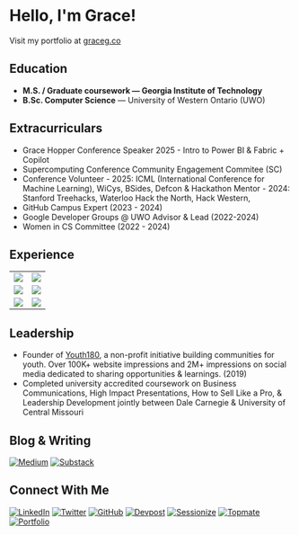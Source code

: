 # Hello, I'm Grace! 
<div align="left">
  <p>Visit my portfolio at <a href="https://graceg.co">graceg.co</a></p>
</div>

## Education
- **M.S. / Graduate coursework — Georgia Institute of Technology** 
- **B.Sc. Computer Science** — University of Western Ontario (UWO)

## Extracurriculars
- Grace Hopper Conference Speaker 2025 - Intro to Power BI & Fabric + Copilot 
- Supercomputing Conference Community Engagement Commitee (SC) 
- Conference Volunteer - 2025: ICML (International Conference for Machine Learning), WiCys, BSides, Defcon & Hackathon Mentor - 2024: Stanford Treehacks, Waterloo Hack the North, Hack Western, 
- GitHub Campus Expert (2023 - 2024)
- Google Developer Groups @ UWO Advisor & Lead (2022-2024)
- Women in CS Committee (2022 - 2024)

## Experience
<table>
  <tr>
    <td><a href="https://www.blog.graceg.co/p/my-microsoft-pm-internship?r=p43nz" target="_blank"><img src="https://img.shields.io/badge/Microsoft-0078D4?style=for-the-badge&logo=microsoft&logoColor=white" /></a></td>
    <td><a href="https://www.blog.graceg.co/p/building-machine-learningllm-observability?r=p43nz" target="_blank"><img src="https://img.shields.io/badge/Datadog-632CA6?style=for-the-badge&logo=datadog&logoColor=white" /></a></td>
  </tr>
  <tr>
    <td><a href="https://www.blog.graceg.co/p/my-software-development-engineer?r=p43nz" target="_blank"><img src="https://img.shields.io/badge/GoDaddy-1BDBDB?style=for-the-badge&logo=godaddy&logoColor=white" /></a></td>
    <td><a href="https://www.gbm.scotiabank.com/en.html" target="_blank"><img src="https://img.shields.io/badge/Scotiabank-FF0000?style=for-the-badge&logo=scotiabank&logoColor=white" /></a></td>
  </tr>
  <tr>
    <td><a href="https://www.otpp.com" target="_blank"><img src="https://img.shields.io/badge/Ontario_Teachers'-FF0000?style=for-the-badge&logoColor=white" /></a></td>
    <td><a href="https://www.sdmshn.ca/" target="_blank"><img src="https://img.shields.io/badge/Loblaw_Companies-000000?style=for-the-badge&logoColor=white" /></a></td>
  </tr>
</table>

## Leadership 
- Founder of [Youth180](https://www.youth180.com/), a non-profit initiative building communities for youth. Over 100K+ website impressions and 2M+ impressions on social media dedicated to sharing opportunities & learnings. (2019)
- Completed university accredited coursework on Business Communications, High Impact Presentations, How to Sell Like a Pro, & Leadership Development jointly between Dale Carnegie & University of Central Missouri 
  
## Blog & Writing
[![Medium](https://img.shields.io/badge/Medium-12100E?style=for-the-badge&logo=medium&logoColor=white)](https://medium.com/@1grace)
[![Substack](https://img.shields.io/badge/Substack-%23006f5c.svg?style=for-the-badge&logo=substack&logoColor=FF6719)](https://www.blog.graceg.co/about)

## Connect With Me
[![LinkedIn](https://img.shields.io/badge/LinkedIn-0077B5?style=for-the-badge&logo=linkedin&logoColor=white)](https://linkedin.com/in/1gracegong)
[![Twitter](https://img.shields.io/badge/Twitter-%231DA1F2.svg?style=for-the-badge&logo=X&logoColor=white)](https://x.com/graceg0ng)
[![GitHub](https://img.shields.io/badge/GitHub-100000?style=for-the-badge&logo=github&logoColor=white)](https://github.com/ggongg)
[![Devpost](https://img.shields.io/badge/Devpost-003E54?style=for-the-badge&logo=devpost&logoColor=white)](https://devpost.com/1grace)
[![Sessionize](https://img.shields.io/badge/Sessionize-1AB394?style=for-the-badge&logo=sessionize&logoColor=white)](https://sessionize.com/gracegong)
[![Topmate](https://img.shields.io/badge/Topmate-FF5722?style=for-the-badge&logoColor=white)](https://topmate.io/graceg)
[![Portfolio](https://img.shields.io/badge/Portfolio-FFD700?style=for-the-badge&logo=about.me&logoColor=black)](https://graceg.co)


